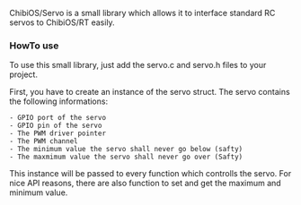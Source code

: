 ChibiOS/Servo is a small library which allows it to interface standard RC servos to ChibiOS/RT easily.


### HowTo use ###

To use this small library, just add the servo.c and servo.h files to your project.

First, you have to create an instance of the servo struct. The servo contains the following informations:

	- GPIO port of the servo
	- GPIO pin of the servo
	- The PWM driver pointer
	- The PWM channel
	- The minimum value the servo shall never go below (safty)
	- The maxmimum value the servo shall never go over (Safty)

This instance will be passed to every function which controlls the servo. For nice API reasons, there are also
function to set and get the maximum and minimum value.

